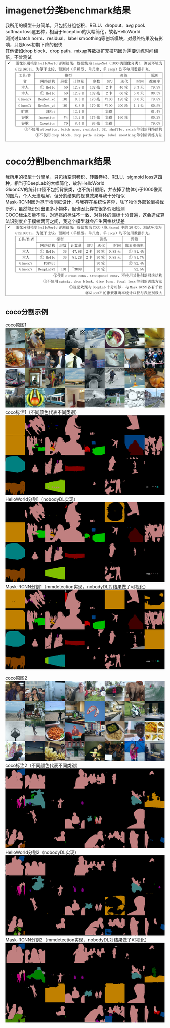 # imagenet分类benchmark结果
我所用的模型十分简单，只包括分组卷积、RELU、dropout、avg pool、softmax loss这五种，相当于Inception的大幅简化，故名HelloWorld  
测试过batch norm、residual、label smoothing等创新模块，对最终结果没有影响，只是loss初期下降的很快  
其他诸如drop block、drop path、mixup等数据扩充技巧因为需要训练时间翻倍，不曾测试  
![imagenet分类](20200802190159.png)

# coco分割benchmark结果
我所用的模型十分简单，只包括空洞卷积、转置卷积、RELU、sigmoid loss这四种，相当于DeepLab的大幅简化，故名HelloWorld  
GluonCV的统计口径不包括背景类，也不统计假阳，并去掉了物体小于1000像素的图片，个人无法理解，但分割结果的视觉效果与我十分相似  
Mask-RCNN因为基于检测框设计，与我存在系统性差异，除了物体外部轮廓被截断外，虽然能识别出更多小物体，但也因此存在很多假阳检测  
COCO标注质量不高，对遮挡的标注不一致、对群体的漏标十分普遍，这会造成算法识别度介于模棱两可之间，我这个模型就会产生网格状误差  
![coco分割benchmark结果](20200802190214.png)

## coco分割示例
coco原图1
![coco原图1](20200801121730.png)
coco标注1（不同颜色代表不同类别）
![coco标注1](20200801120441.png)
HelloWorld分割1（nobodyDL实现）
![HelloWorld分割1](20200801120608.png)
Mask-RCNN分割1（mmdetection实现，nobodyDL对结果做了可视化）
![Mask-RCNN分割1](20200801121555.png)



coco原图2
![coco原图2](20200801122545.png)
coco标注2（不同颜色代表不同类别）
![coco标注2](20200801122309.png)
HelloWorld分割2（nobodyDL实现）
![HelloWorld分割2](20200801122420.png)
Mask-RCNN分割2（mmdetection实现，nobodyDL对结果做了可视化）
![Mask-RCNN分割2](20200801122446.png)
